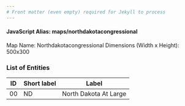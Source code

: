 ```yaml
---
# Front matter (even empty) required for Jekyll to process
---
```


#### JavaScript Alias: maps/northdakotacongressional

Map Name: Northdakotacongressional
Dimensions (Width x Height): 500x300





### List of Entities

ID | Short label | Label
---|---|---|
00|ND|North Dakota At Large

